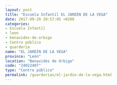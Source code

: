 ```yaml
---
layout: post
title: "Escuela Infantil EL JARDÍN DE LA VEGA"
date: 2017-09-20 20:57:05 +0200
categories:
- Escuela Infantil
- leon
- benavides-de-orbigo
- Centro público
- guarderia
name: "EL JARDÍN DE LA VEGA"
province: "León"
location: "Benavides de Orbigo"
code: "24022407"
type: "Centro público"
permalink: /guarderias/el-jardin-de-la-vega.html
---
```

